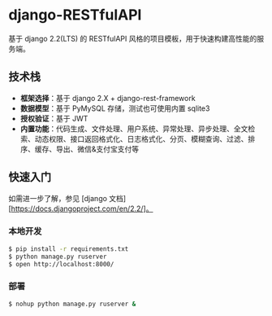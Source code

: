 # django-RESTfulAPI

基于 django 2.2(LTS) 的 RESTfulAPI 风格的项目模板，用于快速构建高性能的服务端。

## 技术栈

- **框架选择**：基于 django 2.X + django-rest-framework
- **数据模型**：基于 PyMySQL 存储，测试也可使用内置 sqlite3
- **授权验证**：基于 JWT
- **内置功能**：代码生成、文件处理、用户系统、异常处理、异步处理、全文检索、动态权限、接口返回格式化、日志格式化、分页、模糊查询、过滤、排序、缓存、导出、微信&支付宝支付等

## 快速入门

如需进一步了解，参见 [django 文档][https://docs.djangoproject.com/en/2.2/]。

### 本地开发

```bash
$ pip install -r requirements.txt
$ python manage.py ruserver
$ open http://localhost:8000/
```

### 部署

```bash
$ nohup python manage.py ruserver &
```
